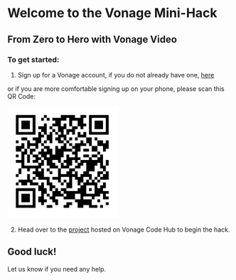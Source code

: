 # Welcome to the Vonage Mini-Hack
## From Zero to Hero with Vonage Video
### To get started:
1. Sign up for a Vonage account, if you do not already have one, [here](https://vonage.dev/Dreamforce-24)

or if you are more comfortable signing up on your phone, please scan this QR Code:

<img src="/Dreamforce-24-qr-code.jpg" style="width: 250px;" />

2. Head over to the [project](https://developer.vonage.com/en/cloud-runtime/83ec27f5-b691-4127-b3ad-eaf15d9e5e7b_from-zero-to-hero-with-vonage-video) hosted on Vonage Code Hub to begin the hack.

## Good luck!
Let us know if you need any help.

